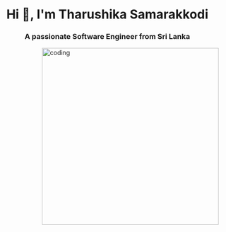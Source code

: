 <h1 align="center">Hi 👋, I'm Tharushika Samarakkodi</h1>
<h3 align="center">A passionate Software Engineer from Sri Lanka</h3>

<img align ="right" alt="coding" width="400" src="https://www.artstation.com/artwork/e6NoX">
